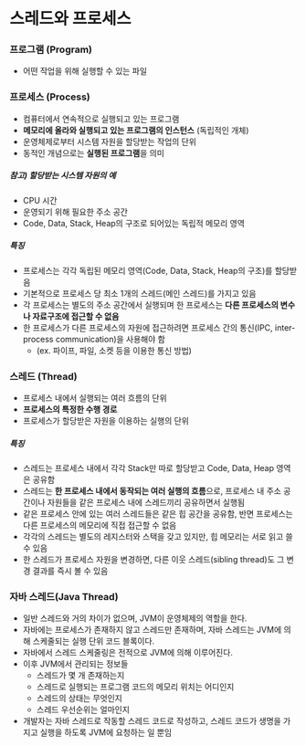 # 스레드와 프로세스
### 프로그램 (Program)
* 어떤 작업을 위해 실행할 수 있는 파일
### 프로세스 (Process)
* 컴퓨터에서 연속적으로 실행되고 있는 프로그램
* **메모리에 올라와 실행되고 있는 프로그램의 인스턴스** (독립적인 개체)
* 운영체제로부터 시스템 자원을 할당받는 작업의 단위
* 동적인 개념으로는 **실행된 프로그램**을 의미  
##### 참고) 할당받는 시스템 자원의 예 
  * CPU 시간
  * 운영되기 위해 필요한 주소 공간
  * Code, Data, Stack, Heap의 구조로 되어있는 독립적 메모리 영역
##### 특징
  * 프로세스는 각각 독립된 메모리 영역(Code, Data, Stack, Heap의 구조)를 할당받음
  * 기본적으로 프로세스 당 최소 1개의 스레드(메인 스레드)를 가지고 있음
  * 각 프로세스는 별도의 주소 공간에서 실행되며 한 프로세스는 **다른 프로세스의 변수나 자료구조에 접근할 수 없음**
  * 한 프로세스가 다른 프로세스의 자원에 접근하려면 프로세스 간의 통신(IPC, inter-process communication)을 사용해야 함
    * (ex. 파이프, 파일, 소켓 등을 이용한 통신 방법)
### 스레드 (Thread)
* 프로세스 내에서 실행되는 여러 흐름의 단위
* **프로세스의 특정한 수행 경로**
* 프로세스가 할당받은 자원을 이용하는 실행의 단위
##### 특징
  * 스레드는 프로세스 내에서 각각 Stack만 따로 할당받고 Code, Data, Heap 영역은 공유함
  * 스레드는 **한 프로세스 내에서 동작되는 여러 실행의 흐름**으로, 프로세스 내 주소 공간이나 자원들을 같은 프로세스 내에 스레드끼리 공유하면서 실행됨
  * 같은 프로세스 안에 있는 여러 스레드들은 같은 힙 공간을 공유함, 반면 프로세스는 다른 프로세스의 메모리에 직접 접근할 수 없음
  * 각각의 스레드는 별도의 레지스터와 스택을 갖고 있지만, 힙 메모리는 서로 읽고 쓸 수 있음
  * 한 스레드가 프로세스 자원을 변경하면, 다른 이웃 스레드(sibling thread)도 그 변경 결과를 즉시 볼 수 있음
### 자바 스레드(Java Thread)
  * 일반 스레드와 거의 차이가 없으며, JVM이 운영체제의 역할을 한다.
  * 자바에는 프로세스가 존재하지 않고 스레드만 존재하며, 자바 스레드는 JVM에 의해 스케줄되는 실행 단위 코드 블록이다.
  * 자바에서 스레드 스케줄링은 전적으로 JVM에 의해 이루어진다.
  * 이후 JVM에서 관리되는 정보들
    * 스레드가 몇 개 존재하는지
    * 스레드로 실행되는 프로그램 코드의 메모리 위치는 어디인지
    * 스레드의 상태는 무엇인지
    * 스레드 우선순위는 얼마인지
  * 개발자는 자바 스레드로 작동할 스레드 코드로 작성하고, 스레드 코드가 생명을 가지고 실행을 하도록 JVM에 요청하는 일 뿐임

